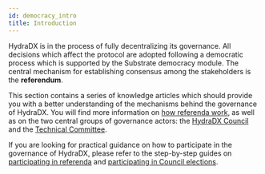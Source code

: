 ```yaml
---
id: democracy_intro
title: Introduction
---
```


HydraDX is in the process of fully decentralizing its governance. All decisions which affect the protocol are adopted following a democratic process which is supported by the Substrate democracy module. The central mechanism for establishing consensus among the stakeholders is the **referendum**.

This section contains a series of knowledge articles which should provide you with a better understanding of the mechanisms behind the governance of HydraDX. You will find more information on [how referenda work](/democracy_referenda), as well as on the two central groups of governance actors: the [HydraDX Council](/democracy_council) and the [Technical Committee](/democracy_technical_committee).

If you are looking for practical guidance on how to participate in the governance of HydraDX, please refer to the step-by-step guides on [participating in referenda](/participate_in_referenda) and [participating in Council elections](/participate_in_council_elections).
